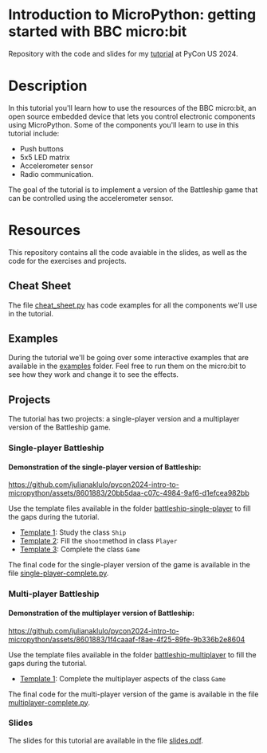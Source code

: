 # Introduction to MicroPython: getting started with BBC micro:bit

Repository with the code and slides for my [tutorial](https://us.pycon.org/2024/schedule/presentation/4/) at PyCon US 2024.

# Description
In this tutorial you'll learn how to use the resources of the BBC micro:bit, an open source embedded device that lets you control electronic components using MicroPython. Some of the components you'll learn to use in this tutorial include:

* Push buttons
* 5x5 LED matrix
* Accelerometer sensor
* Radio communication.

The goal of the tutorial is to implement a version of the Battleship game that can be controlled using the accelerometer sensor.

# Resources
This repository contains all the code avaiable in the slides, as well as the code for the exercises and projects.

## Cheat Sheet
The file [cheat_sheet.py](cheat_sheet.py) has code examples for all the components we'll use in the tutorial.

## Examples
During the tutorial we'll be going over some interactive examples that are available in the [examples](examples) folder. Feel free to run them on the micro:bit to see how they work and change it to see the effects.

## Projects
The tutorial has two projects: a single-player version and a multiplayer version of the Battleship game.

### Single-player Battleship

#### Demonstration of the single-player version of Battleship:
https://github.com/julianaklulo/pycon2024-intro-to-micropython/assets/8601883/20bb5daa-c07c-4984-9af6-d1efcea982bb

Use the template files available in the folder [battleship-single-player](battleship-single-player) to fill the gaps during the tutorial.

* [Template 1](battleship-single-player/template_1.py): Study the class `Ship`
* [Template 2](battleship-single-player/template_2.py): Fill the `shoot`method in class `Player`
* [Template 3](battleship-single-player/template_3.py): Complete the class `Game`

The final code for the single-player version of the game is available in the file [single-player-complete.py](battleship-single-player/single_player_complete.py).

### Multi-player Battleship
#### Demonstration of the multiplayer version of Battleship:
https://github.com/julianaklulo/pycon2024-intro-to-micropython/assets/8601883/1f4caaaf-f8ae-4f25-89fe-9b336b2e8604

Use the template files available in the folder [battleship-multiplayer](battleship-multiplayer) to fill the gaps during the tutorial.

* [Template 1](battleship-multiplayer/template_1.py): Complete the multiplayer aspects of the class `Game`

The final code for the multi-player version of the game is available in the file [multiplayer-complete.py](battleship-multiplayer/multiplayer_complete.py).

### Slides
The slides for this tutorial are available in the file [slides.pdf](slides.pdf).

